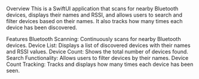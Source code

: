 Overview
This is a SwiftUI application that scans for nearby Bluetooth devices, displays their names and RSSI, and allows users to search and filter devices based on their names. It also tracks how many times each device has been discovered.

Features
Bluetooth Scanning: Continuously scans for nearby Bluetooth devices.
Device List: Displays a list of discovered devices with their names and RSSI values.
Device Count: Shows the total number of devices found.
Search Functionality: Allows users to filter devices by their names.
Device Count Tracking: Tracks and displays how many times each device has been seen.
